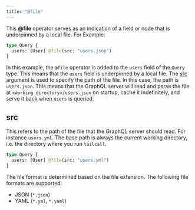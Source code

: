 ```yaml
---
title: "@file"
---
```


This **@file** operator serves as an indication of a field or node that is underpinned by a local file. For Example:

```graphql showLineNumbers
type Query {
  users: [User] @file(src: "users.json")
}
```

In this example, the `@file` operator is added to the `users` field of the `Query` type. This means that the `users` field is underpinned by a local file. The [src](#src) argument is used to specify the path of the file. In this case, the path is `users.json`. This means that the GraphQL server will read and parse the file at `<working directory>/users.json` on startup, cache it indefinitely, and serve it back when `users` is queried.

## src

This refers to the path of the file that the GraphQL server should read. For instance `users.yml`. The base path is always the current working directory, i.e. the directory where you run `tailcall`.

```graphql showLineNumbers
type Query {
  users: [User] @file(src: "users.yml")
}
```

The file format is determined based on the file extension. The following file formats are supported:
 - JSON (`*.json`)
 - YAML (`*.yml`, `*.yaml`)
